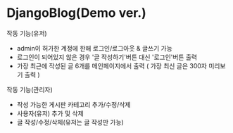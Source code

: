 # DjangoBlog(Demo ver.)
작동 기능(유저)
- admin이 허가한 계정에 한해 로그인/로그아웃 & 글쓰기 가능
- 로그인이 되어있지 않은 경우 '글 작성하기'버튼 대신 '로그인'버튼 출력
- 가장 최근에 작성된 글 6개를 메인페이지에서 출력 ( 가장 최신 글은 300자 미리보기 출력 )


작동 기능(관리자)
- 작성 가능한 게시판 카테고리 추가/수정/삭제
- 사용자(유저) 추가 및 삭제
- 글 작성/수정/삭제(유저는 글 작성만 가능)
